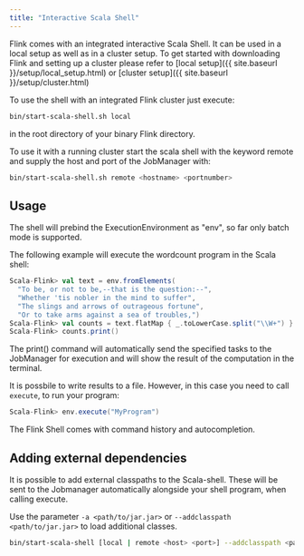 ```yaml
---
title: "Interactive Scala Shell"
---
```

<!--
Licensed to the Apache Software Foundation (ASF) under one
or more contributor license agreements.  See the NOTICE file
distributed with this work for additional information
regarding copyright ownership.  The ASF licenses this file
to you under the Apache License, Version 2.0 (the
"License"); you may not use this file except in compliance
with the License.  You may obtain a copy of the License at

  http://www.apache.org/licenses/LICENSE-2.0

Unless required by applicable law or agreed to in writing,
software distributed under the License is distributed on an
"AS IS" BASIS, WITHOUT WARRANTIES OR CONDITIONS OF ANY
KIND, either express or implied.  See the License for the
specific language governing permissions and limitations
under the License.
-->


Flink comes with an integrated interactive Scala Shell.
It can be used in a local setup as well as in a cluster setup. To get started with downloading
Flink and setting up a cluster please refer to
[local setup]({{ site.baseurl }}/setup/local_setup.html) or
[cluster setup]({{ site.baseurl }}/setup/cluster.html) 

To use the shell with an integrated Flink cluster just execute:

~~~bash
bin/start-scala-shell.sh local
~~~

in the root directory of your binary Flink directory.

To use it with a running cluster start the scala shell with the keyword remote
and supply the host and port of the JobManager with:

~~~bash
bin/start-scala-shell.sh remote <hostname> <portnumber>
~~~

## Usage

The shell will prebind the ExecutionEnvironment as "env", so far only batch mode is supported.

The following example will execute the wordcount program in the Scala shell:

~~~scala
Scala-Flink> val text = env.fromElements(
  "To be, or not to be,--that is the question:--",
  "Whether 'tis nobler in the mind to suffer",
  "The slings and arrows of outrageous fortune",
  "Or to take arms against a sea of troubles,")
Scala-Flink> val counts = text.flatMap { _.toLowerCase.split("\\W+") }.map { (_, 1) }.groupBy(0).sum(1)
Scala-Flink> counts.print()
~~~


The print() command will automatically send the specified tasks to the JobManager for execution and will show the result of the computation in the terminal.

It is possbile to write results to a file. However, in this case you need to call `execute`, to run your program:

~~~scala
Scala-Flink> env.execute("MyProgram")
~~~

The Flink Shell comes with command history and autocompletion.

## Adding external dependencies

It is possible to add external classpaths to the Scala-shell. These will be sent to the Jobmanager automatically alongside your shell program, when calling execute.

Use the parameter `-a <path/to/jar.jar>` or `--addclasspath <path/to/jar.jar>` to load additional classes.

~~~bash
bin/start-scala-shell [local | remote <host> <port>] --addclasspath <path/to/jar.jar>
~~~


